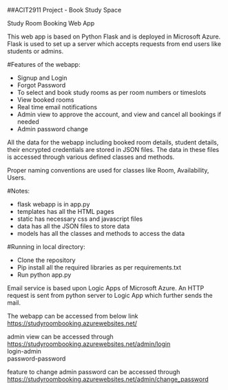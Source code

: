 ##ACIT2911 Project - Book Study Space

Study Room Booking Web App

This web app is based on Python Flask and is deployed in Microsoft Azure.
Flask is used to set up a server which accepts requests from end users like students or admins.

#Features of the webapp:

- Signup and Login
- Forgot Password
- To select and book study rooms as per room numbers or timeslots
- View booked rooms
- Real time email notifications
- Admin view to approve the account, and view and cancel all bookings if needed
- Admin password change

All the data for the webapp including booked room details, student details, their encrypted credentials are stored in JSON files.
The data in these files is accessed through various defined classes and methods.

Proper naming conventions are used for classes like Room, Availability, Users.

#Notes:

- flask webapp is in app.py
- templates has all the HTML pages
- static has necessary css and javascript files
- data has all the JSON files to store data
- models has all the classes and methods to access the data

#Running in local directory:

- Clone the repository
- Pip install all the required libraries as per requirements.txt
- Run python app.py

Email service is based upon Logic Apps of Microsoft Azure.
An HTTP request is sent from python server to Logic App which further sends the mail.

The webapp can be accessed from below link
https://studyroombooking.azurewebsites.net/

admin view can be accessed through
https://studyroombooking.azurewebsites.net/admin/login  
login-admin  
password-password

feature to change admin password can be accessed through  
https://studyroombooking.azurewebsites.net/admin/change_password
